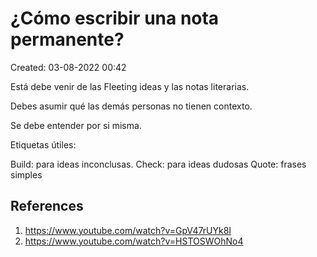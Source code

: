 # ¿Cómo escribir una nota permanente?

Created: 03-08-2022 00:42

Está debe venir de las Fleeting ideas y las notas literarias.

Debes asumir qué las demás personas no tienen contexto.

Se debe entender por si misma.

Etiquetas útiles:

Build: para ideas inconclusas.
Check: para ideas dudosas
Quote: frases simples

## References

1. https://www.youtube.com/watch?v=GpV47rUYk8I
2. https://www.youtube.com/watch?v=HSTOSWOhNo4